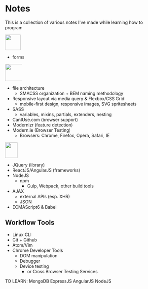 # Notes
This is a collection of various notes I've made while learning how to program

<img src="https://www.w3.org/html/logo/downloads/HTML5_Logo_512.png" width="50" height="50">

  - forms

<img src="http://www.blackbirdsolutions.com.au/sites/default/files/styles/medium/public/blog/css3-logo.png?itok=r8kt8WZA" width="55" height="55">

  - file architecture
    - SMACSS organization + BEM naming methodology
  - Responsive layout via media query & Flexbox/CSS Grid
    - mobile-first design, responsive images, SVG spritesheets
  - SASS
      - variables, mixins, partials, extenders, nesting
  - CanIUse.com (browser support)
  - Modernizr (feature detection)
  - Modern.ie (Browser Testing)
    - Browsers: Chrome, Firefox, Opera, Safari, IE
<img src="https://seeklogo.com/images/J/java-script-js-logo-ACF4AE5082-seeklogo.com.png" width="40" height="50">

  - JQuery (library)
  - ReactJS/AngularJS (frameworks)
  - NodeJS
    - npm
      + Gulp, Webpack, other build tools
  - AJAX
    - external APIs (esp. XHR)
    + JSON
  - ECMAScript6 & Babel


## Workflow Tools

- Linux CLI
- Git + Github
- Atom/Vim
- Chrome Developer Tools
  - DOM manipulation
  - Debugger
  - Device testing
    - or Cross Browser Testing Services

TO LEARN:
MongoDB
ExpressJS
AngularJS
NodeJS
